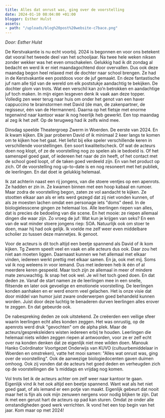 ```yaml
---
title: Alles dat onrust was, ging over de voorstelling
date: 2024-01-10 08:04:00 +01:00
blogger: Esther Hulst
assets:
- path: "/uploads/blog%20post%20website-c7bace.png"
---
```


*Door: Esther Hulst*

De Kerstvakantie is nu echt voorbij. 2024 is begonnen en voor ons betekent dat vooral het tweede deel van het schooljaar. Na twee hele weken niksen zonder wekker was het even omschakelen. Gelukkig had ik dit zondag al bedacht en werd ik er niet maandagochtend door overvallen. Dus ook deze maandag begon heel relaxed met de dochter naar school brengen. Ze had in de Kerstvakantie een postdoos voor de juf gemaakt. En deze fantastische juf nam alle tijd van de wereld om elk poststukje aandachtig te bekijken. De dochter glom van trots. Wat een verschil kan zo’n betrokken en aandachtige juf toch maken. In mijn eigen lesgeven denk ik vaak aan deze topper. Volledig zen weer terug naar huis om onder het genot van een haver cappuccino te brainstormen met David (de man, de zakenpartner, de regisseur, één van de Hermannen). Daarna op het fietsje met enorme tegenwind naar kantoor waar ik nog heerlijk heb gewerkt. Een top maandag al zeg ik het zelf. Op de terugweg had ik zelfs wind mee.

Dinsdag speelde Theatergroep Zwerm in Woerden. De eerste van 2024. En ik kwam kijken. Elk jaar proberen David of ik minimaal 2 keer langs te komen om te kijken hoe het gaat. Het liefst bij elke speler verschillende keren in verschillende voorstellingen. Een soort kwaliteitscheck. Of wat de acteurs doen nog klopt, of ze de voorstelling nog zo spelen als ie bedoeld is. Of het samenspel goed gaat, of iedereen het naar de zin heeft, of het contact met de school goed loopt, of de taken goed verdeeld zijn. En van het product op zich. Of de voorstelling nog up-to-date is en nog resoneert met het publiek, de leerlingen. En dat doet ie gelukkig helemaal.

Ik zat achterin naast een rij jongens, van die stoere ventjes op een apenrots. Ze hadden er zin in. Ze kwamen binnen met een hoop kabaal en rumoer. Maar zodra de voorstelling begon, zaten ze vol aandacht te kijken. Ze stootten elkaar aan als er iets werd gezegd dat zij niet vonden kunnen, of als ze moesten lachen omdat een personage iets "doms" deed. In de biologielesscene gingen ze helemaal los. Alle leerlingen riepen van alles, dat is precies de bedoeling van die scene. En het mooie: ze riepen allemaal dingen die waar zijn. Zo vroeg de juf: Wat kun je krijgen van seks? En een van de wat minder stoere jongens riep: SOA. Natuurlijk ook om stoer te doen, maar hij had ook gelijk. Ik voelde me zelf weer even middelbare scholier zo tussen deze mannetjes. Ik genoot.

Voor de acteurs is dit toch altijd een beetje spannend als David of ik kom kijken. Tg Zwerm speelt veel en vaak en alle acteurs dus ook. Daar zou het niet aan moeten liggen. Daarnaast kunnen we het allemaal met elkaar vinden, iedereen werkt prettig met elkaar samen. En ja, ook met mij. Soms val ik nog weleens in voor iemand. Dus met iedereen heb ik één of al meerdere keren gespeeld. Maar toch zijn ze allemaal in meer of mindere mate zenuwachtig. Ik snap het ook wel. Je wil het toch goed doen. En dat deden ze. Vanaf de start namen ze de leerlingen mee in een snelle, flitsende en later ook gevoelige en emotionele voorstelling. De leerlingen konden aanhaken en er werd enorm veel gelachen. Het is onze visie dat door middel van humor juist zware onderwerpen goed behandeld kunnen worden. Juist door deze luchtig te benaderen durven leerlingen alles erover te zeggen. En dat gebeurde ook.

De nabespreking deden ze ook uitstekend. Ze creëerden een veilige sfeer waarin leerlingen echt alles konden zeggen. Het was onrustig, op de apenrots werd druk "gevochten" om de alpha plek. Maar de acteurs/gespreksleiders wisten iedereen erbij te houden. Leerlingen die helemaal niets wilden zeggen riepen al antwoorden, voor ze er zelf echt over na konden denken dat ze eigenlijk niet mee wilden doen. Manouk Hanko Coördinator Voortgezet Onderwijs van KUVO (cultuurbemiddelaar in Woerden en omstreken), vatte het mooi samen: "Alles wat onrust was, ging over de voorstelling". Ook de aanwezige biologiedocenten gaven duimen omhoog. Ook zij vonden dat de acteurs het goed deden en verheugden zich op de voorstellingen die ’s middags en vrijdag nog komen.

Vol trots liet ik de acteurs achter om zelf weer naar kantoor te gaan. Eigenlijk vind ik het ook altijd een beetje spannend. Want wat als het niet goed gaat, of als iemand er een potje van maakt. Eigenlijk gebeurt dat nooit maar het is fijn als ook mijn zenuwen nergens voor nodig blijken te zijn. Dat ik met een gerust hart de acteurs op pad kan sturen. Omdat ze onder alle omstandigheden goed werk verrichten. Ik vond het een top begin van het jaar. Kom maar op met 2024!